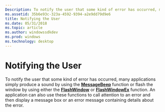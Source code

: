 ```yaml
---
Description: To notify the user that some kind of error has occurred, many applications simply produce a sound by using the MessageBeep function or flash the window by using either the FlashWindow or FlashWindowEx function.
ms.assetid: 35b6e93c-323a-4592-9394-a2e9dd79d9e6
title: Notifying the User
ms.date: 05/31/2018
ms.topic: article
ms.author: windowssdkdev
ms.prod: windows
ms.technology: desktop
---
```


# Notifying the User

To notify the user that some kind of error has occurred, many applications simply produce a sound by using the [**MessageBeep**](/windows/win32/WinUser/nf-winuser-messagebeep?branch=master) function or flash the window by using either the [**FlashWindow**](/windows/win32/Winuser/nf-winuser-flashwindow?branch=master) or [**FlashWindowEx**](/windows/win32/Winuser/nf-winuser-flashwindowex?branch=master) function. An application can also use these functions to call attention to an error and then display a message box or an error message containing details about the error.

 

 



